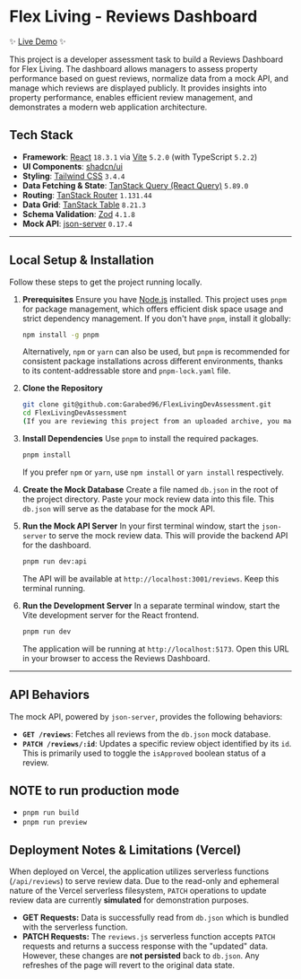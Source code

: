 # Flex Living - Reviews Dashboard
✨ [Live Demo](https://flex-living-dev-assessment.vercel.app/) ✨

This project is a developer assessment task to build a Reviews Dashboard for Flex Living. The dashboard allows managers to assess property performance based on guest reviews, normalize data from a mock API, and manage which reviews are displayed publicly. It provides insights into property performance, enables efficient review management, and demonstrates a modern web application architecture.

## Tech Stack

-   **Framework**: [React](https://react.dev/) `18.3.1` via [Vite](https://vitejs.dev/) `5.2.0` (with TypeScript `5.2.2`)
-   **UI Components**: [shadcn/ui](https://ui.shadcn.com/)
-   **Styling**: [Tailwind CSS](https://tailwindcss.com/) `3.4.4`
-   **Data Fetching & State**: [TanStack Query (React Query)](https://tanstack.com/query/latest) `5.89.0`
-   **Routing**: [TanStack Router](https://tanstack.com/router/latest) `1.131.44`
-   **Data Grid**: [TanStack Table](https://tanstack.com/table/latest) `8.21.3`
-   **Schema Validation**: [Zod](https://zod.dev/) `4.1.8`
-   **Mock API**: [json-server](https://github.com/typicode/json-server) `0.17.4`

---

## Local Setup & Installation

Follow these steps to get the project running locally.

1.  **Prerequisites**
    Ensure you have [Node.js](https://nodejs.org/) installed. This project uses `pnpm` for package management, which offers efficient disk space usage and strict dependency management. If you don't have `pnpm`, install it globally:

    ```bash
    npm install -g pnpm
    ```

    Alternatively, `npm` or `yarn` can also be used, but `pnpm` is recommended for consistent package installations across different environments, thanks to its content-addressable store and `pnpm-lock.yaml` file.

2.  **Clone the Repository**

    ```bash
    git clone git@github.com:Garabed96/FlexLivingDevAssessment.git
    cd FlexLivingDevAssessment
    (If you are reviewing this project from an uploaded archive, you may skip this step.)

3.  **Install Dependencies**
    Use `pnpm` to install the required packages.

    ```bash
    pnpm install
    ```

    If you prefer `npm` or `yarn`, use `npm install` or `yarn install` respectively.

4.  **Create the Mock Database**
    Create a file named `db.json` in the root of the project directory. Paste your mock review data into this file. This `db.json` will serve as the database for the mock API.

5.  **Run the Mock API Server**
    In your first terminal window, start the `json-server` to serve the mock review data. This will provide the backend API for the dashboard.

    ```bash
    pnpm run dev:api
    ```
    The API will be available at `http://localhost:3001/reviews`. Keep this terminal running.

6.  **Run the Development Server**
    In a separate terminal window, start the Vite development server for the React frontend.

    ```bash
    pnpm run dev
    ```
    The application will be running at `http://localhost:5173`. Open this URL in your browser to access the Reviews Dashboard.

---

## API Behaviors

The mock API, powered by `json-server`, provides the following behaviors:

-   **`GET /reviews`**: Fetches all reviews from the `db.json` mock database.
-   **`PATCH /reviews/:id`**: Updates a specific review object identified by its `id`. This is primarily used to toggle the `isApproved` boolean status of a review.

## NOTE to run production mode

-   `pnpm run build`
-   `pnpm run preview`

## Deployment Notes & Limitations (Vercel)

When deployed on Vercel, the application utilizes serverless functions (`/api/reviews`) to serve review data. Due to the read-only and ephemeral nature of the Vercel serverless filesystem, `PATCH` operations to update review data are currently **simulated** for demonstration purposes.

-   **GET Requests:** Data is successfully read from `db.json` which is bundled with the serverless function.
-   **PATCH Requests:** The `reviews.js` serverless function accepts `PATCH` requests and returns a success response with the "updated" data. However, these changes are **not persisted** back to `db.json`. Any refreshes of the page will revert to the original data state.
